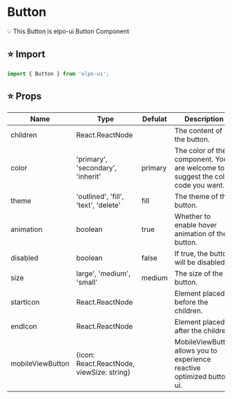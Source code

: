 # Button

💡 This Button is elpo-ui Button Component

## ⭐️ Import

```js
import { Button } from 'elpo-ui';
```

## ⭐️ Props

|Name|Type|Defulat|Description
|------|---|---|------|
|children|React.ReactNode||The content of the button.|
|color|'primary', 'secondary', 'inherit'|primary|The color of the component. You are welcome to suggest the color code you want.|
|theme|'outlined', 'fill', 'text', 'delete'|fill|The theme of the button.|
|animation|boolean|true|Whether to enable hover animation of the button. |
|disabled|boolean|false|If true, the button will be disabled. |
|size|large', 'medium', 'small'|medium|The size of the button.|
|startIcon|React.ReactNode||Element placed before the children.|
|endIcon|React.ReactNode||Element placed after the children.|
|mobileViewButton|{icon: React.ReactNode, viewSize: string}||MobileViewButton allows you to experience reactive optimized button ui.|
